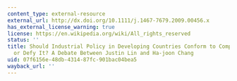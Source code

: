 ```yaml
---
content_type: external-resource
external_url: http://dx.doi.org/10.1111/j.1467-7679.2009.00456.x
has_external_license_warning: true
license: https://en.wikipedia.org/wiki/All_rights_reserved
status: ''
title: Should Industrial Policy in Developing Countries Conform to Comparative Advantage
  or Defy It? A Debate Between Justin Lin and Ha-joon Chang
uid: 07f6156e-48db-4314-87fc-901bac04bea5
wayback_url: ''
---
```

